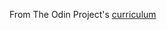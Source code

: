 From The Odin Project's [curriculum](http://www.theodinproject.com/courses/web-development-101/lessons/html-css)
